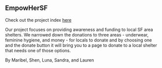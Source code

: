 ## EmpowHerSF 
Check out the project index [here](web/index.html) 

Our project focuses on providing awareness and funding to local SF area shelters. We narrowed down the donations to three areas - underwear, feminine hygiene, and money - for locals to donate and by choosing one and the donate button it will bring you to a page to donate to a local shelter that needs one of those options. 

By Maribel, Shen, Luna, Sandra, and Lauren
